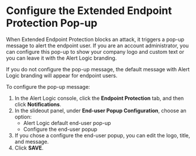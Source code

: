 # Configure the Extended Endpoint Protection Pop-up

When Extended Endpoint Protection blocks an attack, it triggers a pop-up message to alert the endpoint user. If you are an account administrator, you can configure this pop-up to show your company logo and custom text or you can leave it with the Alert Logic branding.

If you do not configure the pop-up message, the default message with Alert Logic branding will appear for endpoint users.

To configure the pop-up message:

1. In the Alert Logic console, click the **Endpoint Protection** tab, and then click **Notifications**.
2. In the slideout panel, under **End-user Popup Configuration**, choose an option:
   * Alert Logic default end-user pop-up
   * Configure the end-user popup
4. If you chose a configure the end-user popup, you can edit the logo, title, and message.
5. Click **SAVE**.

